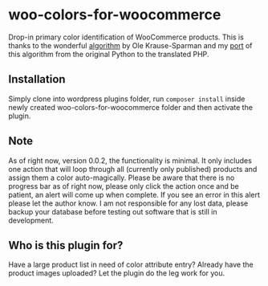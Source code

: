 # woo-colors-for-woocommerce

Drop-in primary color identification of WooCommerce products. This is thanks to the wonderful [algorithm](https://github.com/pixelogik/ColorCube) by Ole Krause-Sparman and my [port](https://github.com/Mauricio-Urrego/colorcube-php) of this algorithm from the original Python to the translated PHP.

## Installation
Simply clone into wordpress plugins folder, run ```composer install``` inside newly created woo-colors-for-woocommerce folder and then activate the plugin.

## Note
As of right now, version 0.0.2, the functionality is minimal. It only includes one action that will loop through all (currently only published) products and assign them a color auto-magically. Please be aware that there is no progress bar as of right now, please only click the action once and be patient, an alert will come up when complete. If you see an error in this alert please let the author know. I am not responsible for any lost data, please backup your database before testing out software that is still in development.

## Who is this plugin for?
Have a large product list in need of color attribute entry? Already have the product images uploaded? Let the plugin do the leg work for you.
